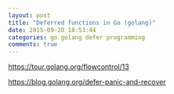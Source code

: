 ```yaml
---
layout: post
title: "Deferred functions in Go (golang)"
date: 2015-09-20 18:53:44
categories: go golang defer programming
comments: true
---
```


https://tour.golang.org/flowcontrol/13

https://blog.golang.org/defer-panic-and-recover
